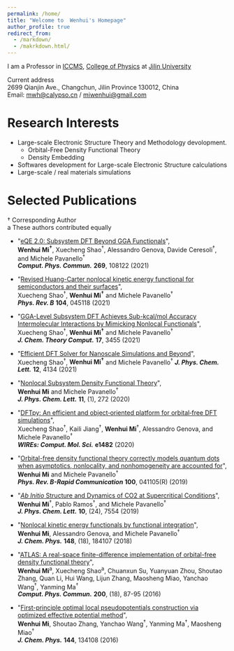 ```yaml
---
permalink: /home/
title: "Welcome to  Wenhui's Homepage"
author_profile: true
redirect_from: 
  - /markdown/
  - /makrkdown.html/
---
```


I am a Professor in [ICCMS](http://iccms.jlu.edu.cn/), [College of Physics](http://phy.jlu.edu.cn/) at [Jilin University](https://www.jlu.edu.cn/)  

Current address  
2699 Qianjin Ave., Changchun, Jilin Province 130012, China  
Email: <mwh@calypso.cn> / <miwenhui@gmail.com>

# Research Interests

* Large-scale Electronic Structure Theory and Methodology devolopment.
	* Orbital-Free Density Functional Theory
	* Density Embedding 
* Softwares development for Large-scale Electronic Structure calculations  
* Large-scale / real materials simulations

# Selected Publications
† Corresponding Author   
a These authors contributed equally

* "[eQE 2.0: Subsystem DFT Beyond GGA Functionals](https://www.sciencedirect.com/science/article/pii/S0010465521002344?dgcid=coauthor)",  
**Wenhui Mi<sup>†</sup>**, Xuecheng Shao<sup>†</sup>,  Alessandro Genova, Davide Ceresoli<sup>†</sup>, and Michele Pavanello<sup>†</sup>  
***Comput. Phys. Commun.*** **269**, 108122 (2021)

* "[Revised Huang-Carter nonlocal kinetic energy functional for semiconductors and their surfaces](https://journals.aps.org/prb/abstract/10.1103/PhysRevB.104.045118)",  
Xuecheng Shao<sup>†</sup>, **Wenhui Mi<sup>†</sup>** and Michele Pavanello<sup>†</sup>  
***Phys. Rev. B***  **104**, 045118 (2021) 


* "[GGA-Level Subsystem DFT Achieves Sub-kcal/mol Accuracy Intermolecular Interactions by Mimicking Nonlocal Functionals](https://pubs.acs.org/doi/10.1021/acs.jctc.1c00283)",  
Xuecheng Shao<sup>†</sup>, **Wenhui Mi<sup>†</sup>** and Michele Pavanello<sup>†</sup>  
***J. Chem. Theory Comput.***  **17**, 3455 (2021) 

* "[Efficient DFT Solver for Nanoscale Simulations and Beyond](https://pubs.acs.org/doi/abs/10.1021/acs.jpclett.1c00716)",  
Xuecheng Shao<sup>†</sup>, **Wenhui Mi<sup>†</sup>** and Michele Pavanello<sup>†</sup>
***J. Phys. Chem. Lett.*** **12**, 4134 (2021)

* "[Nonlocal Subsystem Density Functional Theory](https://pubs.acs.org/doi/abs/10.1021/acs.jpclett.9b03281)",  
**Wenhui Mi** and Michele Pavanello<sup>†</sup>  
***J. Phys. Chem. Lett.*** **11**, (1), 272 (2020)

* "[DFTpy: An efficient and object‐oriented platform for orbital‐free DFT simulations](https://onlinelibrary.wiley.com/doi/abs/10.1002/wcms.1482)",  
Xuecheng Shao<sup>†</sup>, Kaili Jiang<sup>†</sup>, **Wenhui Mi**<sup>†</sup>, Alessandro Genova, and Michele Pavanello<sup>†</sup>  
***WIREs: Comput. Mol. Sci.*** **e1482** (2020)

* "[Orbital-free density functional theory correctly models quantum dots when asymptotics, nonlocality, and nonhomogeneity are accounted for](https://journals.aps.org/prb/abstract/10.1103/PhysRevB.100.041105)",  
**Wenhui Mi** and Michele Pavanello<sup>†</sup>  
***Phys. Rev. B-Rapid Communication*** **100**, 041105(R) (2019)

* "[*Ab Initio* Structure and Dynamics of CO2 at Supercritical Conditions](https://pubs.acs.org/doi/abs/10.1021/acs.jpclett.9b03054)",  
**Wenhui Mi**<sup>†</sup>, Pablo Ramos<sup>†</sup>, and Michele Pavanello<sup>†</sup>  
***J. Phys. Chem. Lett.*** **10**, (24), 7554 (2019)

* "[Nonlocal kinetic energy functionals by functional integration](https://aip.scitation.org/doi/abs/10.1063/1.5023926)",  
**Wenhui Mi**, Alessandro Genova, and Michele Pavanello<sup>†</sup>  
***J. Chem. Phys.*** **148**, (18), 184107 (2018)


* "[ATLAS: A real-space finite-difference implementation of orbital-free density functional theory](https://www.sciencedirect.com/science/article/pii/S0010465515004154)",  
**Wenhui Mi**<sup>a</sup>, Xuecheng Shao<sup>a</sup>, Chuanxun Su, Yuanyuan Zhou, Shoutao Zhang, Quan Li, Hui Wang, Lijun Zhang, Maosheng Miao, Yanchao Wang<sup>†</sup>, Yanming Ma<sup>†</sup>  
***Comput. Phys. Commun.*** **200**, (18), 87-95 (2016)

* "[First-principle optimal local pseudopotentials construction via optimized effective potential method](https://aip.scitation.org/doi/abs/10.1063/1.4944989)",  
**Wenhui Mi**, Shoutao Zhang, Yanchao Wang<sup>†</sup>, Yanming Ma<sup>†</sup>, Maosheng Miao<sup>†</sup>  
***J. Chem. Phys.*** **144**, 134108 (2016)
